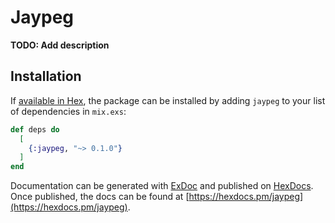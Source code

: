 # Jaypeg

**TODO: Add description**

## Installation

If [available in Hex](https://hex.pm/docs/publish), the package can be installed
by adding `jaypeg` to your list of dependencies in `mix.exs`:

```elixir
def deps do
  [
    {:jaypeg, "~> 0.1.0"}
  ]
end
```

Documentation can be generated with [ExDoc](https://github.com/elixir-lang/ex_doc)
and published on [HexDocs](https://hexdocs.pm). Once published, the docs can
be found at [https://hexdocs.pm/jaypeg](https://hexdocs.pm/jaypeg).

